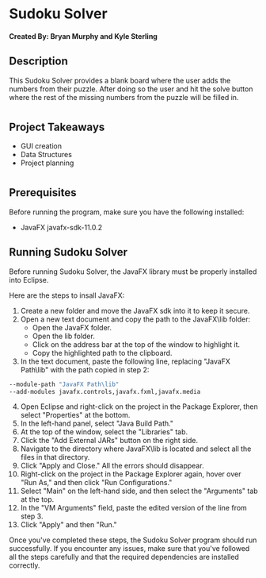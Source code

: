 # Sudoku Solver
#### Created By: Bryan Murphy and Kyle Sterling
## Description
This Sudoku Solver provides a blank board where the user adds the numbers from their puzzle. After doing so the user and hit the solve button where the rest of the missing numbers from the puzzle will be filled in.
#
## Project Takeaways
- GUI creation
- Data Structures
- Project planning
#

## Prerequisites
Before running the program, make sure you have the following installed:
- JavaFX javafx-sdk-11.0.2

## Running Sudoku Solver
Before running Sudoku Solver, the JavaFX library must be properly installed into Eclipse.

Here are the steps to insall JavaFX:

1. Create a new folder and move the JavaFX sdk into it to keep it secure.
2. Open a new text document and copy the path to the JavaFX\lib folder:
   - Open the JavaFX folder.
   - Open the lib folder.
   - Click on the address bar at the top of the window to highlight it.
   - Copy the highlighted path to the clipboard.
3. In the text document, paste the following line, replacing "JavaFX Path\lib" with the path copied in step 2:
```bash
--module-path "JavaFX Path\lib" 
--add-modules javafx.controls,javafx.fxml,javafx.media
```
4. Open Eclipse and right-click on the project in the Package Explorer, then select "Properties" at the bottom.
5. In the left-hand panel, select "Java Build Path."
6. At the top of the window, select the "Libraries" tab.
7. Click the "Add External JARs" button on the right side.
8. Navigate to the directory where JavaFX\lib is located and select all the files in that directory.
9. Click "Apply and Close." All the errors should disappear.
10. Right-click on the project in the Package Explorer again, hover over "Run As," and then click "Run Configurations."
11. Select "Main" on the left-hand side, and then select the "Arguments" tab at the top.
12. In the "VM Arguments" field, paste the edited version of the line from step 3.
13. Click "Apply" and then "Run."

Once you've completed these steps, the Sudoku Solver program should run successfully. If you encounter any issues, make sure that you've followed all the steps carefully and that the required dependencies are installed correctly.

